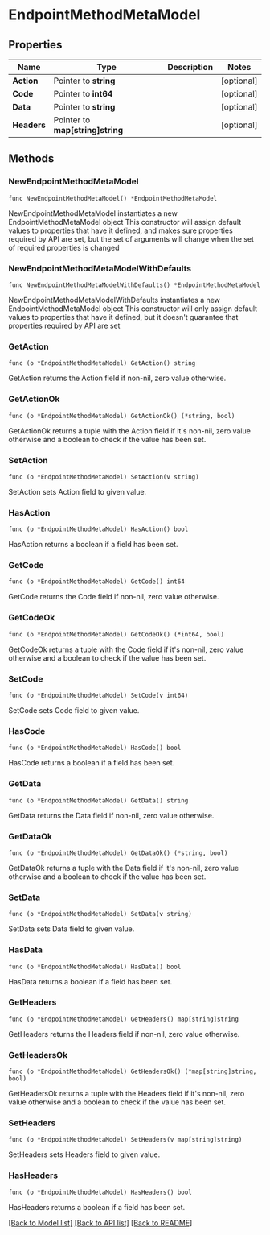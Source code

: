 # EndpointMethodMetaModel

## Properties

Name | Type | Description | Notes
------------ | ------------- | ------------- | -------------
**Action** | Pointer to **string** |  | [optional] 
**Code** | Pointer to **int64** |  | [optional] 
**Data** | Pointer to **string** |  | [optional] 
**Headers** | Pointer to **map[string]string** |  | [optional] 

## Methods

### NewEndpointMethodMetaModel

`func NewEndpointMethodMetaModel() *EndpointMethodMetaModel`

NewEndpointMethodMetaModel instantiates a new EndpointMethodMetaModel object
This constructor will assign default values to properties that have it defined,
and makes sure properties required by API are set, but the set of arguments
will change when the set of required properties is changed

### NewEndpointMethodMetaModelWithDefaults

`func NewEndpointMethodMetaModelWithDefaults() *EndpointMethodMetaModel`

NewEndpointMethodMetaModelWithDefaults instantiates a new EndpointMethodMetaModel object
This constructor will only assign default values to properties that have it defined,
but it doesn't guarantee that properties required by API are set

### GetAction

`func (o *EndpointMethodMetaModel) GetAction() string`

GetAction returns the Action field if non-nil, zero value otherwise.

### GetActionOk

`func (o *EndpointMethodMetaModel) GetActionOk() (*string, bool)`

GetActionOk returns a tuple with the Action field if it's non-nil, zero value otherwise
and a boolean to check if the value has been set.

### SetAction

`func (o *EndpointMethodMetaModel) SetAction(v string)`

SetAction sets Action field to given value.

### HasAction

`func (o *EndpointMethodMetaModel) HasAction() bool`

HasAction returns a boolean if a field has been set.

### GetCode

`func (o *EndpointMethodMetaModel) GetCode() int64`

GetCode returns the Code field if non-nil, zero value otherwise.

### GetCodeOk

`func (o *EndpointMethodMetaModel) GetCodeOk() (*int64, bool)`

GetCodeOk returns a tuple with the Code field if it's non-nil, zero value otherwise
and a boolean to check if the value has been set.

### SetCode

`func (o *EndpointMethodMetaModel) SetCode(v int64)`

SetCode sets Code field to given value.

### HasCode

`func (o *EndpointMethodMetaModel) HasCode() bool`

HasCode returns a boolean if a field has been set.

### GetData

`func (o *EndpointMethodMetaModel) GetData() string`

GetData returns the Data field if non-nil, zero value otherwise.

### GetDataOk

`func (o *EndpointMethodMetaModel) GetDataOk() (*string, bool)`

GetDataOk returns a tuple with the Data field if it's non-nil, zero value otherwise
and a boolean to check if the value has been set.

### SetData

`func (o *EndpointMethodMetaModel) SetData(v string)`

SetData sets Data field to given value.

### HasData

`func (o *EndpointMethodMetaModel) HasData() bool`

HasData returns a boolean if a field has been set.

### GetHeaders

`func (o *EndpointMethodMetaModel) GetHeaders() map[string]string`

GetHeaders returns the Headers field if non-nil, zero value otherwise.

### GetHeadersOk

`func (o *EndpointMethodMetaModel) GetHeadersOk() (*map[string]string, bool)`

GetHeadersOk returns a tuple with the Headers field if it's non-nil, zero value otherwise
and a boolean to check if the value has been set.

### SetHeaders

`func (o *EndpointMethodMetaModel) SetHeaders(v map[string]string)`

SetHeaders sets Headers field to given value.

### HasHeaders

`func (o *EndpointMethodMetaModel) HasHeaders() bool`

HasHeaders returns a boolean if a field has been set.


[[Back to Model list]](../README.md#documentation-for-models) [[Back to API list]](../README.md#documentation-for-api-endpoints) [[Back to README]](../README.md)


